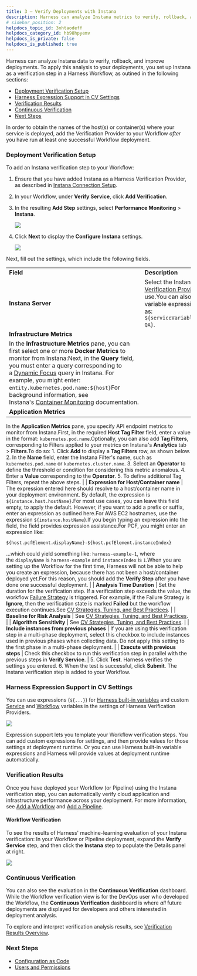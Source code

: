 ```yaml
---
title: 3 – Verify Deployments with Instana
description: Harness can analyze Instana metrics to verify, rollback, and improve deployments.
# sidebar_position: 2
helpdocs_topic_id: 3nhtaodeff
helpdocs_category_id: hb98hpyemv
helpdocs_is_private: false
helpdocs_is_published: true
---
```


Harness can analyze Instana data to verify, rollback, and improve deployments. To apply this analysis to your deployments, you set up Instana as a verification step in a Harness Workflow, as outined in the following sections:

* [Deployment Verification Setup](../datadog-verification/3-verify-deployments-with-datadog.md#deployment-verification-setup)
* [Harness Expression Support in CV Settings](#harness_expression_support_in_cv_settings)
* [Verification Results](../datadog-verification/3-verify-deployments-with-datadog.md#verification-results)
* [Continuous Verification](../datadog-verification/3-verify-deployments-with-datadog.md#continuous-verification)
* [Next Steps](../datadog-verification/3-verify-deployments-with-datadog.md#next-steps)

In order to obtain the names of the host(s) or container(s) where your service is deployed, add the Verification Provider to your Workflow *after* you have run at least one successful Workflow deployment.

### Deployment Verification Setup

To add an Instana verification step to your Workflow:

1. Ensure that you have added Instana as a Harness Verification Provider, as described in [Instana Connection Setup](instana-connection-setup.md).
2. In your Workflow, under **Verify Service**, click **Add Verification**.
3. In the resulting **Add Step** settings, select **Performance Monitoring** > **Instana**.

   ![](./static/instana-verify-deployments-07.png)
	 
4. Click **Next** to display the **Configure** **Instana** settings.

   ![](./static/instana-verify-deployments-08.png)

Next, fill out the settings, which include the following fields.  


|  |  |
| --- | --- |
| **Field** | **Description** |
| **Instana Server** | Select the Instana [Verification Provider](instana-connection-setup.md) to use.You can also enter variable expressions, such as: `${serviceVariable.instana-QA}`. |
| **Infrastructure Metrics** | 
In the **Infrastructure Metrics** pane, you can first select one or more **Docker Metrics** to monitor from Instana:Next, in the **Query** field, you must enter a query corresponding to a [Dynamic Focus](http://docs.instana.io/dynamic_focus/) query in Instana. For example, you might enter: `entity.kubernetes.pod.name:${host}`For background information, see Instana's [Container Monitoring](https://docs.instana.io/infrastructure_monitoring/containers/) documentation. |
| **Application Metrics** | 
In the **Application Metrics** pane, you specify API endpoint metrics to monitor from Instana.First, in the required **Host Tag Filter** field, enter a value in the format: `kubernetes.pod.name`.Optionally, you can also add **Tag Filters**, corresponding to Filters applied to your metrics on Instana's **Analytics** tab > **Filters**.To do so:
	1. Click **Add** to display a **Tag Filters** row, as shown below.
	2. In the **Name** field, enter the Instana Filter's name, such as `kubernetes.pod.name` or `kubernetes.cluster.name`.
	3. Select an **Operator** to define the threshold or condition for considering this metric anomalous.
	4. Enter a **Value** corresponding to the **Operator**.
	5. To define additional Tag Filters, repeat the above steps. |
| **Expression for Host/Container name** | The expression entered here should resolve to a host/container name in your deployment environment. By default, the expression is `${instance.host.hostName}`.For most use cases, you can leave this field empty, to apply the default. However, if you want to add a prefix or suffix, enter an expression as outlined here.For AWS EC2 hostnames, use the expression `${instance.hostName`}.If you begin typing an expression into the field, the field provides expression assistance.For PCF, you might enter an expression like:
```
${host.pcfElement.displayName}-${host.pcfElement.instanceIndex}
```
...which could yield something like: `harness-example-1`, where the `displayName` is `harness-example` and `instanceIndex` is `1`.When you are setting up the Workflow for the first time, Harness will not be able to help you create an expression, because there has not been a host/container deployed yet.For this reason, you should add the **Verify Step** after you have done one successful deployment. |
| **Analysis Time Duration** | Set the duration for the verification step. If a verification step exceeds the value, the workflow [Failure Strategy](https://docs.harness.io/article/m220i1tnia-workflow-configuration#failure_strategy) is triggered. For example, if the Failure Strategy is **Ignore**, then the verification state is marked **Failed** but the workflow execution continues.See [CV Strategies, Tuning, and Best Practices](../continuous-verification-overview/concepts-cv/cv-strategies-and-best-practices.md). |
| **Baseline for Risk Analysis** | See [CV Strategies, Tuning, and Best Practices](../continuous-verification-overview/concepts-cv/cv-strategies-and-best-practices.md). |
| **Algorithm Sensitivity** | See [CV Strategies, Tuning, and Best Practices](../continuous-verification-overview/concepts-cv/cv-strategies-and-best-practices.md#algorithm-sensitivity-and-failure-criteria). |
| **Include instances from previous phases** | If you are using this verification step in a multi-phase deployment, select this checkbox to include instances used in previous phases when collecting data. Do not apply this setting to the first phase in a multi-phase deployment. |
| **Execute with previous steps** | Check this checkbox to run this verification step in parallel with the previous steps in **Verify Service**. |
5. Click **Test**. Harness verifies the settings you entered.
6. When the test is successful, click **Submit**. The Instana verification step is added to your Workflow.

### Harness Expression Support in CV Settings

You can use expressions (`${...}`) for [Harness built-in variables](https://docs.harness.io/article/7bpdtvhq92-workflow-variables-expressions) and custom [Service](https://docs.harness.io/article/eb3kfl8uls-service-configuration) and [Workflow](https://docs.harness.io/article/766iheu1bk-add-workflow-variables-new-template) variables in the settings of Harness Verification Providers.

![](./static/instana-verify-deployments-09.png)

Expression support lets you template your Workflow verification steps. You can add custom expressions for settings, and then provide values for those settings at deployment runtime. Or you can use Harness built-in variable expressions and Harness will provide values at deployment runtime automatically.

### Verification Results

Once you have deployed your Workflow (or Pipeline) using the Instana verification step, you can automatically verify cloud application and infrastructure performance across your deployment. For more information, see [Add a Workflow](https://docs.harness.io/article/m220i1tnia-workflow-configuration) and [Add a Pipeline](https://docs.harness.io/article/zc1u96u6uj-pipeline-configuration).

#### Workflow Verification

To see the results of Harness' machine-learning evaluation of your Instana verification: In your Workflow or Pipeline deployment, expand the **Verify Service** step, and then click the **Instana** step to populate the Details panel at right.

![](./static/instana-verify-deployments-10.png)

### Continuous Verification

You can also see the evaluation in the **Continuous Verification** dashboard. While the Workflow verification view is for the DevOps user who developed the Workflow, the **Continuous Verification** dashboard is where *all* future deployments are displayed for developers and others interested in deployment analysis.

To explore and interpret verification analysis results, see [Verification Results Overview](../continuous-verification-overview/concepts-cv/deployment-verification-results.md).

### Next Steps

* [Configuration as Code](https://docs.harness.io/article/htvzryeqjw-configuration-as-code)
* [Users and Permissions](https://docs.harness.io/article/ven0bvulsj-users-and-permissions)

